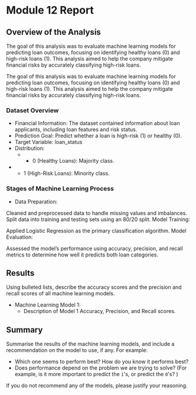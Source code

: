 # Module 12 Report 

## Overview of the Analysis
The goal of this analysis was to evaluate machine learning models for predicting loan outcomes, focusing on identifying healthy loans (0) and high-risk loans (1). This analysis aimed to help the company mitigate financial risks by accurately classifying high-risk loans.

The goal of this analysis was to evaluate machine learning models for predicting loan outcomes, focusing on identifying healthy loans (0) and high-risk loans (1). This analysis aimed to help the company mitigate financial risks by accurately classifying high-risk loans.

### Dataset Overview
- Financial Information: The dataset contained information about loan applicants, including loan features and risk status.
- Prediction Goal: Predict whether a loan is high-risk (1) or healthy (0).
- Target Variable: loan_status
- Distribution:
  - - 0 (Healthy Loans): Majority class.
- - 1 (High-Risk Loans): Minority class.

### Stages of Machine Learning Process
- Data Preparation:

Cleaned and preprocessed data to handle missing values and imbalances.
Split data into training and testing sets using an 80/20 split.
Model Training:

Applied Logistic Regression as the primary classification algorithm.
Model Evaluation:

Assessed the model’s performance using accuracy, precision, and recall metrics to determine how well it predicts both loan categories.


## Results

Using bulleted lists, describe the accuracy scores and the precision and recall scores of all machine learning models.

* Machine Learning Model 1:
    * Description of Model 1 Accuracy, Precision, and Recall scores.

## Summary

Summarise the results of the machine learning models, and include a recommendation on the model to use, if any. For example:

* Which one seems to perform best? How do you know it performs best?
* Does performance depend on the problem we are trying to solve? (For example, is it more important to predict the `1`'s, or predict the `0`'s? )

If you do not recommend any of the models, please justify your reasoning.
